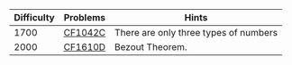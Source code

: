 | Difficulty | Problems | Hints |
| -------- | -------- | -------- |
| 1700 | [CF1042C](https://codeforces.com/problemset/problem/1042/C) | There are only three types of numbers |
| 2000 | [CF1610D](https://codeforces.com/problemset/problem/1610/D) | Bezout Theorem. |